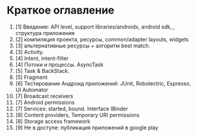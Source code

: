 # Краткое оглавление
1. [1] Введение: API level, support libraries/androidx, android sdk, , структура приложения
2. [2] компиляция проекта, ресурсы, common/adapter layouts, widgets
3. [3] альтернативные ресурсы + алгоритм best match.
3. [3] Activity.
4. [4] Intent, intent-filter
4. [4] Потоки и процессы. AsyncTask
5. [5] Task & BackStack.
5. [5] Fragment
6. [6] Тестирование Андроид приложений: JUnit, Robolectric, Espresso, UI Automator
7. [7] Broadcast receivers
7. [7] Android permissions
7. [7] Services: started, bound. Interface IBinder
8. [8] Content providers, Temporary URI permissions
8. [8] Storage access framework
9. [9] Не в доступе: публикация приложений в google play